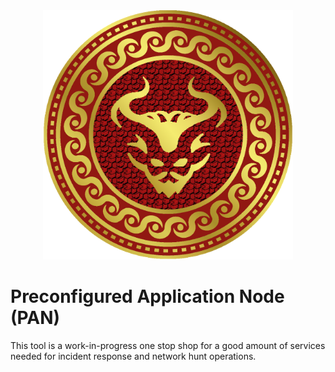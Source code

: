 <center>
<img src="PAN.png" alt="drawing" width="400"/>
</center>

#  Preconfigured Application Node (PAN) 
This tool is a work-in-progress one stop shop for a good amount of services needed for incident response and network hunt operations.
